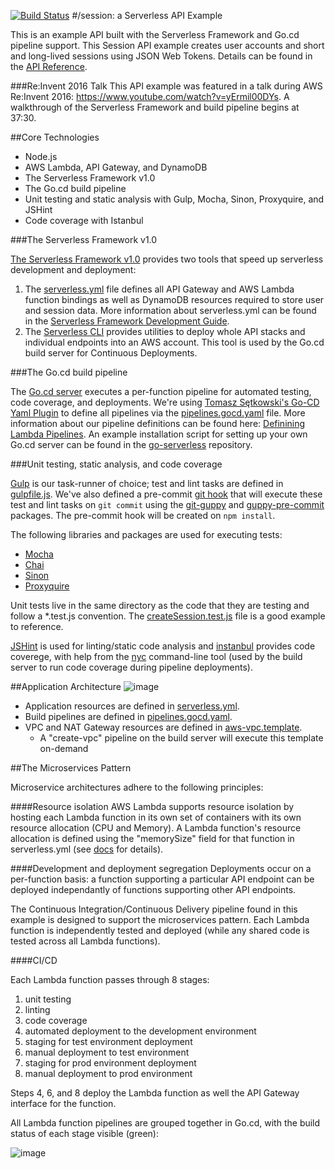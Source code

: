 [![Build Status](https://travis-ci.org/C0k3/session.svg?branch=development)](https://travis-ci.org/C0k3/session)
#/session: a Serverless API Example

This is an example API built with the Serverless Framework and Go.cd pipeline support. This Session API example creates user accounts and short and long-lived sessions using JSON Web Tokens. Details can be found in the [API Reference](api-reference.md).

###Re:Invent 2016 Talk
This API example was featured in a talk during AWS Re:Invent 2016: https://www.youtube.com/watch?v=yErmil00DYs. A walkthrough of the Serverless Framework and build pipeline begins at 37:30.

##Core Technologies

* Node.js
* AWS Lambda, API Gateway, and DynamoDB
* The Serverless Framework v1.0
* The Go.cd build pipeline
* Unit testing and static analysis with Gulp, Mocha, Sinon, Proxyquire, and JSHint
* Code coverage with Istanbul

###The Serverless Framework v1.0

[The Serverless Framework v1.0](https://serverless.com/) provides two tools that speed up serverless development and deployment:

1. The [serverless.yml](serverless.yml) file defines all API Gateway and AWS Lambda function bindings as well as DynamoDB resources required to store user and session data. More information about serverless.yml can be found in the [Serverless Framework Development Guide](https://serverless.com/framework/docs/providers/aws/guide/services/).
2. The [Serverless CLI](https://serverless.com/framework/docs/providers/aws/cli-reference/) provides utilities to deploy whole API stacks and individual endpoints into an AWS account. This tool is used by the Go.cd build server for Continuous Deployments.

###The Go.cd build pipeline

The [Go.cd server](https://www.go.cd/) executes a per-function pipeline for automated testing, code coverage, and deployments. We're using [Tomasz Sętkowski's Go-CD Yaml Plugin](https://github.com/tomzo/gocd-yaml-config-plugin) to define all pipelines via the [pipelines.gocd.yaml](pipelines.gocd.yaml) file. More information about our pipeline definitions can be found here: [Definining Lambda Pipelines](pipelines.md). An example installation script for setting up your own Go.cd server can be found in the [go-serverless](https://github.com/C0k3/go-serverless) repository.

###Unit testing, static analysis, and code coverage

[Gulp](http://gulpjs.com/) is our task-runner of choice; test and lint tasks are defined in [gulpfile.js](gulpfile.js). We've also defined a pre-commit [git hook](https://git-scm.com/book/en/v2/Customizing-Git-Git-Hooks) that will execute these test and lint tasks on ```git commit``` using the [git-guppy](https://www.npmjs.com/package/git-guppy) and [guppy-pre-commit](https://www.npmjs.com/package/git-guppy-pre-commit-hook) packages. The pre-commit hook will be created on ```npm install```.

The following libraries and packages are used for executing tests:

* [Mocha](https://mochajs.org/)
* [Chai](http://chaijs.com/api/bdd/)
* [Sinon](http://sinonjs.org/docs/#sinonspy)
* [Proxyquire](https://www.npmjs.com/package/proxyquire)

Unit tests live in the same directory as the code that they are testing and follow a *.test.js convention. The [createSession.test.js](lambda_functions/createSession/createSession.test.js) file is a good example to reference.

[JSHint](http://jshint.com/docs/) is used for linting/static code analysis and [instanbul](https://www.npmjs.com/package/istanbul) provides code coverege, with help from the [nyc](https://www.npmjs.com/package/nyc) command-line tool (used by the build server to run code coverage during pipeline deployments).

##Application Architecture
![image](https://cloud.githubusercontent.com/assets/11197026/22758035/ee70d52a-ee1a-11e6-8b51-b2a44042c06a.png)
* Application resources are defined in [serverless.yml](serverless.yml).
* Build pipelines are defined in [pipelines.gocd.yaml](pipelines.gocd.yaml).
* VPC and NAT Gateway resources are defined in [aws-vpc.template](aws-vpc.template).
  * A "create-vpc" pipeline on the build server will execute this template on-demand

##The Microservices Pattern

Microservice architectures adhere to the following principles:

####Resource isolation
AWS Lambda supports resource isolation by hosting each Lambda function in its own set of containers with its own resource allocation (CPU and Memory). A Lambda function's resource allocation is defined using the "memorySize" field for that function in serverless.yml (see [docs](https://serverless.com/framework/docs/providers/aws/guide/functions/) for details).

####Development and deployment segregation
Deployments occur on a per-function basis: a function supporting a particular API endpoint can be deployed independantly of functions supporting other API endpoints.

The Continuous Integration/Continuous Delivery pipeline found in this example is designed to support the microservices pattern. Each Lambda function is independently tested and deployed (while any shared code is tested across all Lambda functions). 

####CI/CD

Each Lambda function passes through 8 stages:

1. unit testing
2. linting
3. code coverage
4. automated deployment to the development environment
5. staging for test environment deployment
6. manual deployment to test environment
7. staging for prod environment deployment
8. manual deployment to prod environment

Steps 4, 6, and 8 deploy the Lambda function as well the API Gateway interface for the function.

All Lambda function pipelines are grouped together in Go.cd, with the build status of each stage visible (green):

![image](https://cloud.githubusercontent.com/assets/11197026/20761642/7d660108-b6d8-11e6-8dea-eba48bd5a674.png)
